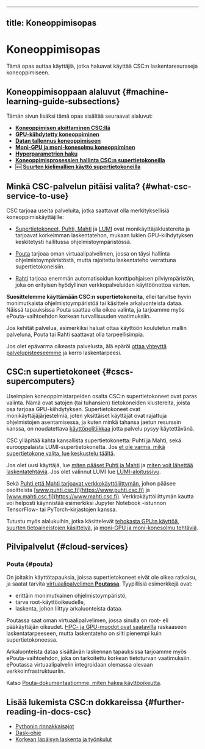 
---
title: Koneoppimisopas
---

# Koneoppimisopas

Tämä opas auttaa käyttäjiä, jotka haluavat käyttää CSC:n laskentaresursseja koneoppimiseen.

## Koneoppimisoppaan alaluvut {#machine-learning-guide-subsections}

Tämän sivun lisäksi tämä opas sisältää seuraavat alaluvut:

- [**Koneoppimisen aloittaminen CSC:llä**](ml-starting.md)
- [**GPU-kiihdytetty koneoppiminen**](gpu-ml.md)
- [**Datan tallennus koneoppimiseen**](ml-data.md)
- [**Moni-GPU ja moni-konesolmu koneoppiminen**](ml-multi.md)
- [**Hyperparametrien haku**](hyperparameter_search.md)
- [**Koneoppimisprosessien hallinta CSC:n supertietokoneilla**](ml-workflows.md)
- &#127381; [**Suurten kielimallien käyttö supertietokoneilla**](ml-llm.md)

## Minkä CSC-palvelun pitäisi valita? {#what-csc-service-to-use}

CSC tarjoaa useita palveluita, jotka saattavat olla merkityksellisiä koneoppimiskäyttäjille:

- [Supertietokoneet, Puhti, Mahti](../../computing/index.md) ja
  [LUMI](https://docs.lumi-supercomputer.eu/) ovat monikäyttäjäklustereita ja
  tarjoavat korkeimman laskentatehon, mukaan lukien GPU-kiihdytyksen
  keskitetysti hallitussa ohjelmistoympäristössä.

- [Pouta](../../cloud/pouta/index.md) tarjoaa oman virtuaalipalvelimen, jossa on
  täysi hallinta ohjelmistoympäristöstä, mutta rajoitettu laskentateho verrattuna
  supertietokoneisiin. 

- [Rahti](../../cloud/rahti/index.md) tarjoaa enemmän automatisoidun konttipohjaisen
  pilviympäristön, joka on erityisen hyödyllinen verkkopalveluiden käyttöönottoa varten.

**Suosittelemme käyttämään CSC:n supertietokoneita**, ellei tarvitse
hyvin monimutkaista ohjelmistoympäristöä tai käsittele arkaluonteista
dataa. Näissä tapauksissa Pouta saattaa olla oikea valinta, ja 
tarjoamme myös ePouta-vaihtoehdon korkean turvallisuuden 
vaatimuksiin.

Jos kehität palvelua, esimerkiksi haluat ottaa käyttöön koulutetun
mallin palveluna, Pouta tai Rahti saattavat olla tarpeellisimpia.

Jos olet epävarma oikeasta palvelusta, älä epäröi
[ottaa yhteyttä palvelupisteeseemme](../contact.md) ja kerro
laskentarpeesi.

## CSC:n supertietokoneet {#cscs-supercomputers}

Useimpien koneoppimistarpeiden osalta CSC:n supertietokoneet ovat
paras valinta. Nämä ovat satojen (tai tuhansien) tietokoneiden
klustereita, joista osa tarjoaa GPU-kiihdytyksen. Supertietokoneet ovat
monikäyttäjäjärjestelmiä, joten yksittäiset käyttäjät ovat rajattuja
ohjelmistojen asentamisessa, ja kuten minkä tahansa jaetun resurssin
kanssa, on noudatettava [käyttöpolitiikkaa](../../computing/usage-policy.md)
jotta palvelu pysyy käytettävänä.

CSC ylläpitää kahta kansallista supertietokonetta: Puhti ja Mahti, sekä
eurooppalaista LUMI-supertietokonetta. Jos [et ole varma, mikä
supertietokone valita, lue keskustelu täältä](gpu-ml.md#puhti-mahti-or-lumi).

Jos olet uusi käyttäjä, lue [miten pääset Puhti ja Mahti](../../computing/index.md#accessing-puhti-and-mahti)
ja [miten voit lähettää laskentatehtäviä](../../computing/running/getting-started.md).
Jos olet valinnut LUMI lue [LUMI-aloitussivu](https://docs.lumi-supercomputer.eu/firststeps/).

Sekä [Puhti että Mahti tarjoavat verkkokäyttöliittymän](../../computing/webinterface/index.md),
johon pääsee osoitteista [www.puhti.csc.fi](https://www.puhti.csc.fi) ja
[www.mahti.csc.fi](https://www.mahti.csc.fi). Verkkokäyttöliittymän kautta
voi helposti käynnistää esimerkiksi Jupyter Notebook -istunnon TensorFlow- tai PyTorch-kirjastojen kanssa.

Tutustu myös alalukuihin, jotka käsittelevät [tehokasta GPU:n
käyttöä](gpu-ml.md), [suurten tietoaineistojen käsittelyä](ml-data.md),
ja [moni-GPU ja moni-konesolmu tehtäviä](ml-multi.md).

## Pilvipalvelut {#cloud-services}

### Pouta {#pouta}

On joitakin käyttötapauksia, joissa supertietokoneet eivät ole oikea ratkaisu,
ja saatat tarvita [virtuaalipalvelimen **Poutassa**](../../cloud/pouta/index.md).
Tyypillisiä esimerkkejä ovat:

- erittäin monimutkainen ohjelmistoympäristö,
- tarve root-käyttöoikeudelle,
- laskenta, johon liittyy arkaluonteista dataa.

Poutassa saat oman virtuaalipalvelimen, jossa sinulla on root- eli 
pääkäyttäjän oikeudet. [HPC- ja GPU-muodot ovat
saatavilla](../../cloud/pouta/vm-flavors-and-billing.md#hpc-flavors) raskaaseen
laskentatarpeeseen, mutta laskentateho on silti pienempi kuin 
supertietokoneessa.

Arkaluonteista dataa sisältävän laskennan tapauksissa tarjoamme myös
ePouta-vaihtoehdon, joka on tarkoitettu korkean tietoturvan vaatimuksiin.
ePoutassa virtuaalipalvelin integroidaan olemassa olevaan verkkoinfrastruktuuriin.

Katso [Pouta-dokumentaatiomme, miten hakea käyttöoikeutta](../../cloud/pouta/index.md).

## Lisää lukemista CSC:n dokkareissa {#further-reading-in-docs-csc}

* [Pythonin rinnakkaisajot](python-usage-guide.md#python-parallel-jobs)
* [Dask-ohje](dask-python.md)
* [Korkean läpäisyn laskenta ja työnkulut](../../computing/running/throughput.md)
